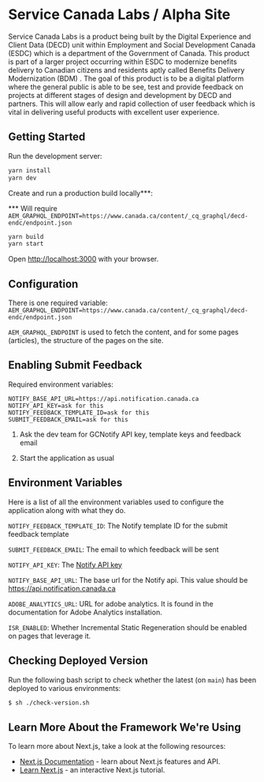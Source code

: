 # Service Canada Labs / Alpha Site

Service Canada Labs is a product being built by the Digital Experience and Client Data (DECD) unit within Employment and
Social Development Canada (ESDC) which is a department of the Government of Canada. This product is part of a larger
project occurring within ESDC to modernize benefits delivery to Canadian citizens and residents aptly called Benefits
Delivery Modernization (BDM) . The goal of this product is to be a digital platform where the general public is able to
be see, test and provide feedback on projects at different stages of design and development by DECD and partners.
This will allow early and rapid collection of user feedback which is vital in delivering useful products with excellent
user experience.

## Getting Started

Run the development server:

```bash
yarn install
yarn dev
```

Create and run a production build locally\*\*\*:

\*\*\* Will require `AEM_GRAPHQL_ENDPOINT=https://www.canada.ca/content/_cq_graphql/decd-endc/endpoint.json`

```bash
yarn build
yarn start
```

Open [http://localhost:3000](http://localhost:3000) with your browser.

## Configuration

There is one required variable: `AEM_GRAPHQL_ENDPOINT=https://www.canada.ca/content/_cq_graphql/decd-endc/endpoint.json`

`AEM_GRAPHQL_ENDPOINT` is used to fetch the content, and for some pages (articles), the structure of the pages on the site.

## Enabling Submit Feedback

Required environment variables:

```code
NOTIFY_BASE_API_URL=https://api.notification.canada.ca
NOTIFY_API_KEY=ask for this
NOTIFY_FEEDBACK_TEMPLATE_ID=ask for this
SUBMIT_FEEDBACK_EMAIL=ask for this
```

1. Ask the dev team for GCNotify API key, template keys and feedback email

2. Start the application as usual

## Environment Variables

Here is a list of all the environment variables used to configure the application along with what they do.

`NOTIFY_FEEDBACK_TEMPLATE_ID`: The Notify template ID for the submit feedback template

`SUBMIT_FEEDBACK_EMAIL`: The email to which feedback will be sent

`NOTIFY_API_KEY`: The [Notify API key](https://documentation.notification.canada.ca/en/start.html#headers)

`NOTIFY_BASE_API_URL`: The base url for the Notify api. This value should be https://api.notification.canada.ca

`ADOBE_ANALYTICS_URL`: URL for adobe analytics. It is found in the documentation for Adobe Analytics
installation.

`ISR_ENABLED`: Whether Incremental Static Regeneration should be enabled on pages that leverage it.

## Checking Deployed Version
Run the following bash script to check whether the latest (on `main`) has been deployed to various environments:
```bash
$ sh ./check-version.sh
```

## Learn More About the Framework We're Using

To learn more about Next.js, take a look at the following resources:

- [Next.js Documentation](https://nextjs.org/docs) - learn about Next.js features and API.
- [Learn Next.js](https://nextjs.org/learn) - an interactive Next.js tutorial. 
